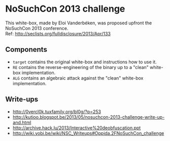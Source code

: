 # NoSuchCon 2013 challenge

This white-box, made by Eloi Vanderbéken, was proposed upfront the NoSuchCon 2013 conference.  
Ref: http://seclists.org/fulldisclosure/2013/Apr/133

Components
----------

* `target` contains the original white-box and instructions how to use it.
* `RE` contains the reverse-engineering of the binary up to a "clean" white-box implementation.
* `ALG` contains an algebraic attack against the "clean" white-box implementation.

Write-ups
---------

* http://0vercl0k.tuxfamily.org/bl0g/?p=253
* http://kutioo.blogspot.be/2013/05/nosuchcon-2013-challenge-write-up-and.html
* http://archive.hack.lu/2013/Interactive%20deobfuscation.ppt
* http://wiki.yobi.be/wiki/NSC_Writeups#Oppida.2FNoSuchCon_challenge

